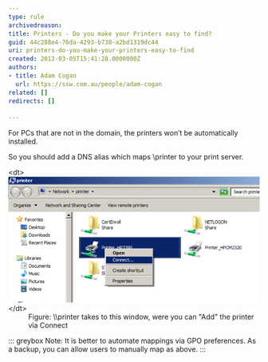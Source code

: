 ```yaml
---
type: rule
archivedreason: 
title: Printers - Do you make your Printers easy to find?
guid: 44c288e4-76da-4293-b738-a2bd1319dc44
uri: printers-do-you-make-your-printers-easy-to-find
created: 2012-03-05T15:41:28.0000000Z
authors:
- title: Adam Cogan
  url: https://ssw.com.au/people/adam-cogan
related: []
redirects: []

---
```


For PCs that are not in the domain, the printers won’t be automatically installed.

So you should add a DNS alias which maps \\printer to your print server.

<!--endintro-->
<dl class="image">&lt;dt&gt;<img class="ms-rteCustom-ImageArea" alt="Add the printer via Connect" src="add-printer-via-connect.jpg">&lt;/dt&gt;<dd>Figure: \\printer takes to this window, were you can "Add" the printer via Connect</dd></dl>

::: greybox
Note: It is better to automate mappings via GPO preferences. As a backup, you can allow users to manually map as above.
:::
